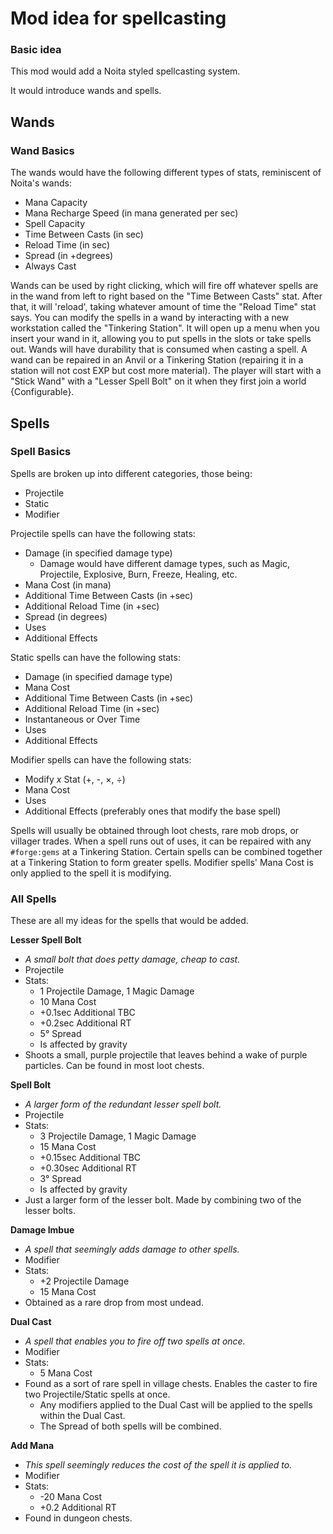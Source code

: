 # Mod idea for spellcasting
### Basic idea
This mod would add a Noita styled spellcasting system.

It would introduce wands and spells. 
## Wands
### Wand Basics
The wands would have the following different types of stats, reminiscent of Noita's wands:
- Mana Capacity
- Mana Recharge Speed (in mana generated per sec)
- Spell Capacity
- Time Between Casts (in sec)
- Reload Time (in sec)
- Spread (in +degrees)
- Always Cast

Wands can be used by right clicking, which will fire off whatever spells are in the wand from left to right based on the "Time Between Casts" stat. After that, it will 'reload', taking whatever amount of time the "Reload Time" stat says.
You can modify the spells in a wand by interacting with a new workstation called the "Tinkering Station". It will open up a menu when you insert your wand in it, allowing you to put spells in the slots or take spells out.
Wands will have durability that is consumed when casting a spell. A wand can be repaired in an Anvil or a Tinkering Station (repairing it in a station will not cost EXP but cost more material).
The player will start with a "Stick Wand" with a "Lesser Spell Bolt" on it when they first join a world {Configurable}.
## Spells
### Spell Basics
Spells are broken up into different categories, those being:
- Projectile
- Static
- Modifier

Projectile spells can have the following stats:
- Damage (in specified damage type)
   - Damage would have different damage types, such as Magic, Projectile, Explosive, Burn, Freeze, Healing, etc.
- Mana Cost (in mana)
- Additional Time Between Casts (in +sec)
- Additional Reload Time (in +sec)
- Spread (in degrees)
- Uses
- Additional Effects

Static spells can have the following stats:
- Damage (in specified damage type)
- Mana Cost
- Additional Time Between Casts (in +sec)
- Additional Reload Time (in +sec)
- Instantaneous or Over Time
- Uses
- Additional Effects

Modifier spells can have the following stats:
- Modify *x* Stat (+, -, ×, ÷)
- Mana Cost
- Uses
- Additional Effects (preferably ones that modify the base spell)

Spells will usually be obtained through loot chests, rare mob drops, or villager trades.
When a spell runs out of uses, it can be repaired with any `#forge:gems` at a Tinkering Station.
Certain spells can be combined together at a Tinkering Station to form greater spells.
Modifier spells' Mana Cost is only applied to the spell it is modifying.
### All Spells
These are all my ideas for the spells that would be added.

**Lesser Spell Bolt**
- *A small bolt that does petty damage, cheap to cast.*
- Projectile
- Stats:
   - 1 Projectile Damage, 1 Magic Damage
   - 10 Mana Cost
   - +0.1sec Additional TBC
   - +0.2sec Additional RT
   - 5° Spread
   - Is affected by gravity
- Shoots a small, purple projectile that leaves behind a wake of purple particles. Can be found in most loot chests.

**Spell Bolt**
- *A larger form of the redundant lesser spell bolt.*
- Projectile
- Stats:
   - 3 Projectile Damage, 1 Magic Damage
   - 15 Mana Cost
   - +0.15sec Additional TBC
   - +0.30sec Additional RT
   - 3° Spread
   - Is affected by gravity
- Just a larger form of the lesser bolt. Made by combining two of the lesser bolts.

**Damage Imbue**
- *A spell that seemingly adds damage to other spells.*
- Modifier
- Stats:
   - +2 Projectile Damage
   - 15 Mana Cost
- Obtained as a rare drop from most undead.

**Dual Cast**
- *A spell that enables you to fire off two spells at once.*
- Modifier
- Stats:
   - 5 Mana Cost
- Found as a sort of rare spell in village chests. Enables the caster to fire two Projectile/Static spells at once.
   - Any modifiers applied to the Dual Cast will be applied to the spells within the Dual Cast.
   - The Spread of both spells will be combined.

**Add Mana**
- *This spell seemingly reduces the cost of the spell it is applied to.*
- Modifier
- Stats:
   - -20 Mana Cost
   - +0.2 Additional RT
- Found in dungeon chests.
